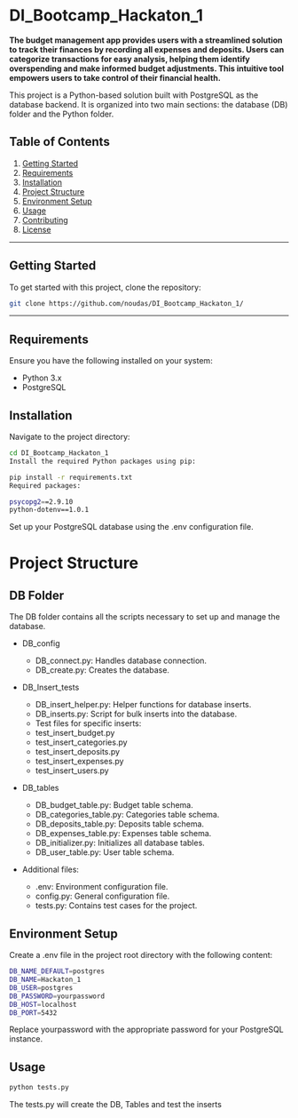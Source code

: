 # DI_Bootcamp_Hackaton_1


**The budget management app provides users with a streamlined solution to track their finances by recording all expenses and deposits. Users can categorize transactions for easy analysis, helping them identify overspending and make informed budget adjustments. This intuitive tool empowers users to take control of their financial health.**

This project is a Python-based solution built with PostgreSQL as the database backend. It is organized into two main sections: the database (DB) folder and the Python folder.

## Table of Contents
1. [Getting Started](#getting-started)
2. [Requirements](#requirements)
3. [Installation](#installation)
4. [Project Structure](#project-structure)
5. [Environment Setup](#environment-setup)
6. [Usage](#usage)
7. [Contributing](#contributing)
8. [License](#license)

---

## Getting Started

To get started with this project, clone the repository:

```bash
git clone https://github.com/noudas/DI_Bootcamp_Hackaton_1/
```

---

## Requirements

Ensure you have the following installed on your system:

* Python 3.x
* PostgreSQL

## Installation

Navigate to the project directory:

```bash
cd DI_Bootcamp_Hackaton_1
Install the required Python packages using pip:
```

```bash
pip install -r requirements.txt
Required packages:

psycopg2==2.9.10
python-dotenv==1.0.1
```

Set up your PostgreSQL database using the .env configuration file.


# Project Structure
## DB Folder

The DB folder contains all the scripts necessary to set up and manage the database.

* DB_config

    - DB_connect.py: Handles database connection.
    - DB_create.py: Creates the database.

* DB_Insert_tests

    - DB_insert_helper.py: Helper functions for database inserts.
    - DB_inserts.py: Script for bulk inserts into the database.
    - Test files for specific inserts:
    - test_insert_budget.py
    - test_insert_categories.py
    - test_insert_deposits.py
    - test_insert_expenses.py
    - test_insert_users.py

* DB_tables

    - DB_budget_table.py: Budget table schema.
    - DB_categories_table.py: Categories table schema.
    - DB_deposits_table.py: Deposits table schema.
    - DB_expenses_table.py: Expenses table schema.
    - DB_initializer.py: Initializes all database tables.
    - DB_user_table.py: User table schema.

* Additional files:

    - .env: Environment configuration file.
    - config.py: General configuration file.
    - tests.py: Contains test cases for the project.

## Environment Setup

Create a .env file in the project root directory with the following content:

```bash
DB_NAME_DEFAULT=postgres
DB_NAME=Hackaton_1
DB_USER=postgres
DB_PASSWORD=yourpassword
DB_HOST=localhost
DB_PORT=5432
```

Replace yourpassword with the appropriate password for your PostgreSQL instance.

## Usage

```bash
python tests.py
```

The tests.py will create the DB, Tables and test the inserts